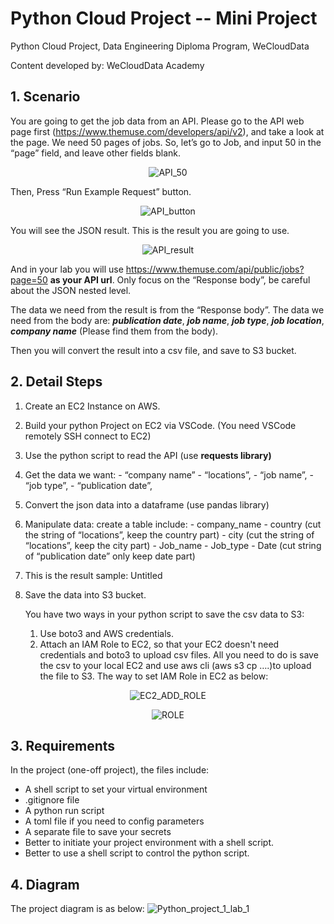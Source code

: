 # Python Cloud Project -- Mini Project

Python Cloud Project, Data Engineering Diploma Program, WeCloudData

Content developed by: WeCloudData Academy


## 1. Scenario

You are going to get the job data from an API. Please go to the API web page first (https://www.themuse.com/developers/api/v2), and take a look at the page. We need 50 pages of jobs. So, let’s go to Job, and input 50 in the “page” field, and leave other fields blank.

<p align="center">
  <img src="https://user-images.githubusercontent.com/108837052/192638584-d491199d-587c-4a90-aecb-1d3b0255ad97.jpg" alt="API_50"/>
</p>



Then, Press “Run Example Request” button.

<p align="center">
  <img src="https://user-images.githubusercontent.com/108837052/192638500-149ea416-d5aa-41ff-9942-a05c09af7556.jpg" alt="API_button"/>
</p>


You will see the JSON result. This is the result you are going to use.

<p align="center">
  <img src="https://user-images.githubusercontent.com/108837052/192638756-9bf889ee-0aba-40da-896c-988bc7fe5398.jpg" alt="API_result"/>
</p>


And in your lab you will use https://www.themuse.com/api/public/jobs?page=50 **as your API url**. Only focus on the “Response body”, be careful about the JSON nested level.


The data we need from the result is from the “Response body”. The data we need from the body are: ***publication date***, ***job name***, ***job type***, ***job location***, ***company name*** (Please find them from the body).


Then you will convert the result into a csv file, and save to S3 bucket.

## 2. Detail Steps

1. Create an EC2 Instance on AWS.
2. Build your python Project on EC2 via VSCode. (You need VSCode remotely SSH connect to EC2)
3. Use the python script to read the API (use **requests library)**

4. Get the data we want:
        - “company name”
        - “locations”,
        - “job name”,
        - “job type”,
        - “publication date”, 

5. Convert the json data into a dataframe (use pandas library)

6. Manipulate data: create a table include:
        - company_name
        - country (cut the string of “locations”, keep the country part)
        - city (cut the string of “locations”, keep the city part)
        - Job_name
        - Job_type
        - Date (cut string of “publication date” only keep date part) 

7. This is the result sample:
    Untitled

8. Save the data into S3 bucket.
    
    You have two ways in your python script to save the csv data to S3:
    1. Use boto3 and AWS credentials.
    2. Attach an IAM Role to EC2, so that your EC2 doesn't need credentials and boto3 to upload csv files. All you need to do is save the csv to your local EC2 and use aws cli (aws s3 cp ….)to upload the file to S3. The way to set IAM Role in EC2 as below:

<p align="center">
  <img src="https://user-images.githubusercontent.com/108837052/192640061-d090482b-d5bf-4328-aaf4-567a0ef65f45.jpg" alt="EC2_ADD_ROLE"/>
</p>

<p align="center">
  <img src="https://user-images.githubusercontent.com/108837052/192640170-d092a16d-269c-4c9b-8831-463ffaac3cff.jpg" alt="ROLE"/>
</p>




## 3. Requirements

In the project (one-off project), the files include:

- A shell script to set your virtual environment
- .gitignore file
- A python run script
- A toml file if you need to config parameters
- A separate file to save your secrets
- Better to initiate your project environment with a shell script.
- Better to use a shell script to control the python script. 


## 4. Diagram

The project diagram is as below:
![Python_project_1_lab_1](https://user-images.githubusercontent.com/108837052/192905682-28b6f3b9-0dee-4782-8902-a0a1e4efcf4c.png)


